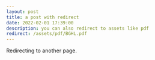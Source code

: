 ```yaml
---
layout: post
title: a post with redirect
date: 2022-02-01 17:39:00
description: you can also redirect to assets like pdf
redirect: /assets/pdf/BGHL.pdf
---
```


Redirecting to another page.
